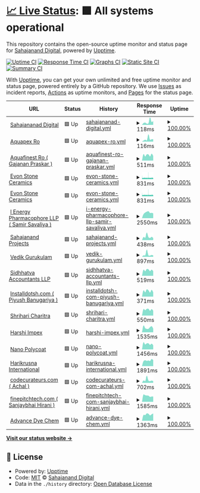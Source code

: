 # [📈 Live Status](https://sahajananddigital.github.io/status): <!--live status--> **🟩 All systems operational**

This repository contains the open-source uptime monitor and status page for [Sahajanand Digital](https://sahajananddigital.in), powered by [Upptime](https://github.com/upptime/upptime).

[![Uptime CI](https://github.com/sahajananddigital/status/workflows/Uptime%20CI/badge.svg)](https://github.com/sahajananddigital/status/actions?query=workflow%3A%22Uptime+CI%22)
[![Response Time CI](https://github.com/sahajananddigital/status/workflows/Response%20Time%20CI/badge.svg)](https://github.com/sahajananddigital/status/actions?query=workflow%3A%22Response+Time+CI%22)
[![Graphs CI](https://github.com/sahajananddigital/status/workflows/Graphs%20CI/badge.svg)](https://github.com/sahajananddigital/status/actions?query=workflow%3A%22Graphs+CI%22)
[![Static Site CI](https://github.com/sahajananddigital/status/workflows/Static%20Site%20CI/badge.svg)](https://github.com/sahajananddigital/status/actions?query=workflow%3A%22Static+Site+CI%22)
[![Summary CI](https://github.com/sahajananddigital/status/workflows/Summary%20CI/badge.svg)](https://github.com/sahajananddigital/status/actions?query=workflow%3A%22Summary+CI%22)

With [Upptime](https://upptime.js.org), you can get your own unlimited and free uptime monitor and status page, powered entirely by a GitHub repository. We use [Issues](https://github.com/sahajananddigital/status/issues) as incident reports, [Actions](https://github.com/sahajananddigital/status/actions) as uptime monitors, and [Pages](https://sahajananddigital.github.io/status) for the status page.

<!--start: status pages-->
<!-- This summary is generated by Upptime (https://github.com/upptime/upptime) -->
<!-- Do not edit this manually, your changes will be overwritten -->
<!-- prettier-ignore -->
| URL | Status | History | Response Time | Uptime |
| --- | ------ | ------- | ------------- | ------ |
| <img alt="" src="https://icons.duckduckgo.com/ip3/sahajananddigital.in.ico" height="13"> [Sahajananad Digital](https://sahajananddigital.in) | 🟩 Up | [sahajananad-digital.yml](https://github.com/sahajananddigital/status/commits/HEAD/history/sahajananad-digital.yml) | <details><summary><img alt="Response time graph" src="./graphs/sahajananad-digital/response-time-week.png" height="20"> 118ms</summary><br><a href="https://status.sahajananddigital.in/history/sahajananad-digital"><img alt="Response time 170" src="https://img.shields.io/endpoint?url=https%3A%2F%2Fraw.githubusercontent.com%2Fsahajananddigital%2Fstatus%2FHEAD%2Fapi%2Fsahajananad-digital%2Fresponse-time.json"></a><br><a href="https://status.sahajananddigital.in/history/sahajananad-digital"><img alt="24-hour response time 149" src="https://img.shields.io/endpoint?url=https%3A%2F%2Fraw.githubusercontent.com%2Fsahajananddigital%2Fstatus%2FHEAD%2Fapi%2Fsahajananad-digital%2Fresponse-time-day.json"></a><br><a href="https://status.sahajananddigital.in/history/sahajananad-digital"><img alt="7-day response time 118" src="https://img.shields.io/endpoint?url=https%3A%2F%2Fraw.githubusercontent.com%2Fsahajananddigital%2Fstatus%2FHEAD%2Fapi%2Fsahajananad-digital%2Fresponse-time-week.json"></a><br><a href="https://status.sahajananddigital.in/history/sahajananad-digital"><img alt="30-day response time 129" src="https://img.shields.io/endpoint?url=https%3A%2F%2Fraw.githubusercontent.com%2Fsahajananddigital%2Fstatus%2FHEAD%2Fapi%2Fsahajananad-digital%2Fresponse-time-month.json"></a><br><a href="https://status.sahajananddigital.in/history/sahajananad-digital"><img alt="1-year response time 171" src="https://img.shields.io/endpoint?url=https%3A%2F%2Fraw.githubusercontent.com%2Fsahajananddigital%2Fstatus%2FHEAD%2Fapi%2Fsahajananad-digital%2Fresponse-time-year.json"></a></details> | <details><summary><a href="https://status.sahajananddigital.in/history/sahajananad-digital">100.00%</a></summary><a href="https://status.sahajananddigital.in/history/sahajananad-digital"><img alt="All-time uptime 99.10%" src="https://img.shields.io/endpoint?url=https%3A%2F%2Fraw.githubusercontent.com%2Fsahajananddigital%2Fstatus%2FHEAD%2Fapi%2Fsahajananad-digital%2Fuptime.json"></a><br><a href="https://status.sahajananddigital.in/history/sahajananad-digital"><img alt="24-hour uptime 100.00%" src="https://img.shields.io/endpoint?url=https%3A%2F%2Fraw.githubusercontent.com%2Fsahajananddigital%2Fstatus%2FHEAD%2Fapi%2Fsahajananad-digital%2Fuptime-day.json"></a><br><a href="https://status.sahajananddigital.in/history/sahajananad-digital"><img alt="7-day uptime 100.00%" src="https://img.shields.io/endpoint?url=https%3A%2F%2Fraw.githubusercontent.com%2Fsahajananddigital%2Fstatus%2FHEAD%2Fapi%2Fsahajananad-digital%2Fuptime-week.json"></a><br><a href="https://status.sahajananddigital.in/history/sahajananad-digital"><img alt="30-day uptime 100.00%" src="https://img.shields.io/endpoint?url=https%3A%2F%2Fraw.githubusercontent.com%2Fsahajananddigital%2Fstatus%2FHEAD%2Fapi%2Fsahajananad-digital%2Fuptime-month.json"></a><br><a href="https://status.sahajananddigital.in/history/sahajananad-digital"><img alt="1-year uptime 99.03%" src="https://img.shields.io/endpoint?url=https%3A%2F%2Fraw.githubusercontent.com%2Fsahajananddigital%2Fstatus%2FHEAD%2Fapi%2Fsahajananad-digital%2Fuptime-year.json"></a></details>
| <img alt="" src="https://icons.duckduckgo.com/ip3/aquapexro.in.ico" height="13"> [Aquapex Ro](https://aquapexro.in) | 🟩 Up | [aquapex-ro.yml](https://github.com/sahajananddigital/status/commits/HEAD/history/aquapex-ro.yml) | <details><summary><img alt="Response time graph" src="./graphs/aquapex-ro/response-time-week.png" height="20"> 116ms</summary><br><a href="https://status.sahajananddigital.in/history/aquapex-ro"><img alt="Response time 123" src="https://img.shields.io/endpoint?url=https%3A%2F%2Fraw.githubusercontent.com%2Fsahajananddigital%2Fstatus%2FHEAD%2Fapi%2Faquapex-ro%2Fresponse-time.json"></a><br><a href="https://status.sahajananddigital.in/history/aquapex-ro"><img alt="24-hour response time 110" src="https://img.shields.io/endpoint?url=https%3A%2F%2Fraw.githubusercontent.com%2Fsahajananddigital%2Fstatus%2FHEAD%2Fapi%2Faquapex-ro%2Fresponse-time-day.json"></a><br><a href="https://status.sahajananddigital.in/history/aquapex-ro"><img alt="7-day response time 116" src="https://img.shields.io/endpoint?url=https%3A%2F%2Fraw.githubusercontent.com%2Fsahajananddigital%2Fstatus%2FHEAD%2Fapi%2Faquapex-ro%2Fresponse-time-week.json"></a><br><a href="https://status.sahajananddigital.in/history/aquapex-ro"><img alt="30-day response time 135" src="https://img.shields.io/endpoint?url=https%3A%2F%2Fraw.githubusercontent.com%2Fsahajananddigital%2Fstatus%2FHEAD%2Fapi%2Faquapex-ro%2Fresponse-time-month.json"></a><br><a href="https://status.sahajananddigital.in/history/aquapex-ro"><img alt="1-year response time 124" src="https://img.shields.io/endpoint?url=https%3A%2F%2Fraw.githubusercontent.com%2Fsahajananddigital%2Fstatus%2FHEAD%2Fapi%2Faquapex-ro%2Fresponse-time-year.json"></a></details> | <details><summary><a href="https://status.sahajananddigital.in/history/aquapex-ro">100.00%</a></summary><a href="https://status.sahajananddigital.in/history/aquapex-ro"><img alt="All-time uptime 99.99%" src="https://img.shields.io/endpoint?url=https%3A%2F%2Fraw.githubusercontent.com%2Fsahajananddigital%2Fstatus%2FHEAD%2Fapi%2Faquapex-ro%2Fuptime.json"></a><br><a href="https://status.sahajananddigital.in/history/aquapex-ro"><img alt="24-hour uptime 100.00%" src="https://img.shields.io/endpoint?url=https%3A%2F%2Fraw.githubusercontent.com%2Fsahajananddigital%2Fstatus%2FHEAD%2Fapi%2Faquapex-ro%2Fuptime-day.json"></a><br><a href="https://status.sahajananddigital.in/history/aquapex-ro"><img alt="7-day uptime 100.00%" src="https://img.shields.io/endpoint?url=https%3A%2F%2Fraw.githubusercontent.com%2Fsahajananddigital%2Fstatus%2FHEAD%2Fapi%2Faquapex-ro%2Fuptime-week.json"></a><br><a href="https://status.sahajananddigital.in/history/aquapex-ro"><img alt="30-day uptime 100.00%" src="https://img.shields.io/endpoint?url=https%3A%2F%2Fraw.githubusercontent.com%2Fsahajananddigital%2Fstatus%2FHEAD%2Fapi%2Faquapex-ro%2Fuptime-month.json"></a><br><a href="https://status.sahajananddigital.in/history/aquapex-ro"><img alt="1-year uptime 99.99%" src="https://img.shields.io/endpoint?url=https%3A%2F%2Fraw.githubusercontent.com%2Fsahajananddigital%2Fstatus%2FHEAD%2Fapi%2Faquapex-ro%2Fuptime-year.json"></a></details>
| <img alt="" src="https://icons.duckduckgo.com/ip3/aquafinestro.com.ico" height="13"> [Aquafinest Ro ( Gajanan Praskar )](https://aquafinestro.com) | 🟩 Up | [aquafinest-ro-gajanan-praskar.yml](https://github.com/sahajananddigital/status/commits/HEAD/history/aquafinest-ro-gajanan-praskar.yml) | <details><summary><img alt="Response time graph" src="./graphs/aquafinest-ro-gajanan-praskar/response-time-week.png" height="20"> 511ms</summary><br><a href="https://status.sahajananddigital.in/history/aquafinest-ro-gajanan-praskar"><img alt="Response time 1962" src="https://img.shields.io/endpoint?url=https%3A%2F%2Fraw.githubusercontent.com%2Fsahajananddigital%2Fstatus%2FHEAD%2Fapi%2Faquafinest-ro-gajanan-praskar%2Fresponse-time.json"></a><br><a href="https://status.sahajananddigital.in/history/aquafinest-ro-gajanan-praskar"><img alt="24-hour response time 434" src="https://img.shields.io/endpoint?url=https%3A%2F%2Fraw.githubusercontent.com%2Fsahajananddigital%2Fstatus%2FHEAD%2Fapi%2Faquafinest-ro-gajanan-praskar%2Fresponse-time-day.json"></a><br><a href="https://status.sahajananddigital.in/history/aquafinest-ro-gajanan-praskar"><img alt="7-day response time 511" src="https://img.shields.io/endpoint?url=https%3A%2F%2Fraw.githubusercontent.com%2Fsahajananddigital%2Fstatus%2FHEAD%2Fapi%2Faquafinest-ro-gajanan-praskar%2Fresponse-time-week.json"></a><br><a href="https://status.sahajananddigital.in/history/aquafinest-ro-gajanan-praskar"><img alt="30-day response time 551" src="https://img.shields.io/endpoint?url=https%3A%2F%2Fraw.githubusercontent.com%2Fsahajananddigital%2Fstatus%2FHEAD%2Fapi%2Faquafinest-ro-gajanan-praskar%2Fresponse-time-month.json"></a><br><a href="https://status.sahajananddigital.in/history/aquafinest-ro-gajanan-praskar"><img alt="1-year response time 1831" src="https://img.shields.io/endpoint?url=https%3A%2F%2Fraw.githubusercontent.com%2Fsahajananddigital%2Fstatus%2FHEAD%2Fapi%2Faquafinest-ro-gajanan-praskar%2Fresponse-time-year.json"></a></details> | <details><summary><a href="https://status.sahajananddigital.in/history/aquafinest-ro-gajanan-praskar">100.00%</a></summary><a href="https://status.sahajananddigital.in/history/aquafinest-ro-gajanan-praskar"><img alt="All-time uptime 98.18%" src="https://img.shields.io/endpoint?url=https%3A%2F%2Fraw.githubusercontent.com%2Fsahajananddigital%2Fstatus%2FHEAD%2Fapi%2Faquafinest-ro-gajanan-praskar%2Fuptime.json"></a><br><a href="https://status.sahajananddigital.in/history/aquafinest-ro-gajanan-praskar"><img alt="24-hour uptime 100.00%" src="https://img.shields.io/endpoint?url=https%3A%2F%2Fraw.githubusercontent.com%2Fsahajananddigital%2Fstatus%2FHEAD%2Fapi%2Faquafinest-ro-gajanan-praskar%2Fuptime-day.json"></a><br><a href="https://status.sahajananddigital.in/history/aquafinest-ro-gajanan-praskar"><img alt="7-day uptime 100.00%" src="https://img.shields.io/endpoint?url=https%3A%2F%2Fraw.githubusercontent.com%2Fsahajananddigital%2Fstatus%2FHEAD%2Fapi%2Faquafinest-ro-gajanan-praskar%2Fuptime-week.json"></a><br><a href="https://status.sahajananddigital.in/history/aquafinest-ro-gajanan-praskar"><img alt="30-day uptime 100.00%" src="https://img.shields.io/endpoint?url=https%3A%2F%2Fraw.githubusercontent.com%2Fsahajananddigital%2Fstatus%2FHEAD%2Fapi%2Faquafinest-ro-gajanan-praskar%2Fuptime-month.json"></a><br><a href="https://status.sahajananddigital.in/history/aquafinest-ro-gajanan-praskar"><img alt="1-year uptime 98.04%" src="https://img.shields.io/endpoint?url=https%3A%2F%2Fraw.githubusercontent.com%2Fsahajananddigital%2Fstatus%2FHEAD%2Fapi%2Faquafinest-ro-gajanan-praskar%2Fuptime-year.json"></a></details>
| <img alt="" src="https://icons.duckduckgo.com/ip3/evonceramics.com.ico" height="13"> [Evon Stone Ceramics](https://evonceramics.com) | 🟩 Up | [evon-stone-ceramics.yml](https://github.com/sahajananddigital/status/commits/HEAD/history/evon-stone-ceramics.yml) | <details><summary><img alt="Response time graph" src="./graphs/evon-stone-ceramics/response-time-week.png" height="20"> 831ms</summary><br><a href="https://status.sahajananddigital.in/history/evon-stone-ceramics"><img alt="Response time 1826" src="https://img.shields.io/endpoint?url=https%3A%2F%2Fraw.githubusercontent.com%2Fsahajananddigital%2Fstatus%2FHEAD%2Fapi%2Fevon-stone-ceramics%2Fresponse-time.json"></a><br><a href="https://status.sahajananddigital.in/history/evon-stone-ceramics"><img alt="24-hour response time 826" src="https://img.shields.io/endpoint?url=https%3A%2F%2Fraw.githubusercontent.com%2Fsahajananddigital%2Fstatus%2FHEAD%2Fapi%2Fevon-stone-ceramics%2Fresponse-time-day.json"></a><br><a href="https://status.sahajananddigital.in/history/evon-stone-ceramics"><img alt="7-day response time 831" src="https://img.shields.io/endpoint?url=https%3A%2F%2Fraw.githubusercontent.com%2Fsahajananddigital%2Fstatus%2FHEAD%2Fapi%2Fevon-stone-ceramics%2Fresponse-time-week.json"></a><br><a href="https://status.sahajananddigital.in/history/evon-stone-ceramics"><img alt="30-day response time 814" src="https://img.shields.io/endpoint?url=https%3A%2F%2Fraw.githubusercontent.com%2Fsahajananddigital%2Fstatus%2FHEAD%2Fapi%2Fevon-stone-ceramics%2Fresponse-time-month.json"></a><br><a href="https://status.sahajananddigital.in/history/evon-stone-ceramics"><img alt="1-year response time 1844" src="https://img.shields.io/endpoint?url=https%3A%2F%2Fraw.githubusercontent.com%2Fsahajananddigital%2Fstatus%2FHEAD%2Fapi%2Fevon-stone-ceramics%2Fresponse-time-year.json"></a></details> | <details><summary><a href="https://status.sahajananddigital.in/history/evon-stone-ceramics">100.00%</a></summary><a href="https://status.sahajananddigital.in/history/evon-stone-ceramics"><img alt="All-time uptime 99.67%" src="https://img.shields.io/endpoint?url=https%3A%2F%2Fraw.githubusercontent.com%2Fsahajananddigital%2Fstatus%2FHEAD%2Fapi%2Fevon-stone-ceramics%2Fuptime.json"></a><br><a href="https://status.sahajananddigital.in/history/evon-stone-ceramics"><img alt="24-hour uptime 99.99%" src="https://img.shields.io/endpoint?url=https%3A%2F%2Fraw.githubusercontent.com%2Fsahajananddigital%2Fstatus%2FHEAD%2Fapi%2Fevon-stone-ceramics%2Fuptime-day.json"></a><br><a href="https://status.sahajananddigital.in/history/evon-stone-ceramics"><img alt="7-day uptime 100.00%" src="https://img.shields.io/endpoint?url=https%3A%2F%2Fraw.githubusercontent.com%2Fsahajananddigital%2Fstatus%2FHEAD%2Fapi%2Fevon-stone-ceramics%2Fuptime-week.json"></a><br><a href="https://status.sahajananddigital.in/history/evon-stone-ceramics"><img alt="30-day uptime 99.96%" src="https://img.shields.io/endpoint?url=https%3A%2F%2Fraw.githubusercontent.com%2Fsahajananddigital%2Fstatus%2FHEAD%2Fapi%2Fevon-stone-ceramics%2Fuptime-month.json"></a><br><a href="https://status.sahajananddigital.in/history/evon-stone-ceramics"><img alt="1-year uptime 99.64%" src="https://img.shields.io/endpoint?url=https%3A%2F%2Fraw.githubusercontent.com%2Fsahajananddigital%2Fstatus%2FHEAD%2Fapi%2Fevon-stone-ceramics%2Fuptime-year.json"></a></details>
| <img alt="" src="https://icons.duckduckgo.com/ip3/evonstone.com.ico" height="13"> [Evon Stone Ceramics](https://evonstone.com) | 🟩 Up | [evon-stone-ceramics.yml](https://github.com/sahajananddigital/status/commits/HEAD/history/evon-stone-ceramics.yml) | <details><summary><img alt="Response time graph" src="./graphs/evon-stone-ceramics/response-time-week.png" height="20"> 831ms</summary><br><a href="https://status.sahajananddigital.in/history/evon-stone-ceramics"><img alt="Response time 1826" src="https://img.shields.io/endpoint?url=https%3A%2F%2Fraw.githubusercontent.com%2Fsahajananddigital%2Fstatus%2FHEAD%2Fapi%2Fevon-stone-ceramics%2Fresponse-time.json"></a><br><a href="https://status.sahajananddigital.in/history/evon-stone-ceramics"><img alt="24-hour response time 826" src="https://img.shields.io/endpoint?url=https%3A%2F%2Fraw.githubusercontent.com%2Fsahajananddigital%2Fstatus%2FHEAD%2Fapi%2Fevon-stone-ceramics%2Fresponse-time-day.json"></a><br><a href="https://status.sahajananddigital.in/history/evon-stone-ceramics"><img alt="7-day response time 831" src="https://img.shields.io/endpoint?url=https%3A%2F%2Fraw.githubusercontent.com%2Fsahajananddigital%2Fstatus%2FHEAD%2Fapi%2Fevon-stone-ceramics%2Fresponse-time-week.json"></a><br><a href="https://status.sahajananddigital.in/history/evon-stone-ceramics"><img alt="30-day response time 814" src="https://img.shields.io/endpoint?url=https%3A%2F%2Fraw.githubusercontent.com%2Fsahajananddigital%2Fstatus%2FHEAD%2Fapi%2Fevon-stone-ceramics%2Fresponse-time-month.json"></a><br><a href="https://status.sahajananddigital.in/history/evon-stone-ceramics"><img alt="1-year response time 1844" src="https://img.shields.io/endpoint?url=https%3A%2F%2Fraw.githubusercontent.com%2Fsahajananddigital%2Fstatus%2FHEAD%2Fapi%2Fevon-stone-ceramics%2Fresponse-time-year.json"></a></details> | <details><summary><a href="https://status.sahajananddigital.in/history/evon-stone-ceramics">100.00%</a></summary><a href="https://status.sahajananddigital.in/history/evon-stone-ceramics"><img alt="All-time uptime 99.67%" src="https://img.shields.io/endpoint?url=https%3A%2F%2Fraw.githubusercontent.com%2Fsahajananddigital%2Fstatus%2FHEAD%2Fapi%2Fevon-stone-ceramics%2Fuptime.json"></a><br><a href="https://status.sahajananddigital.in/history/evon-stone-ceramics"><img alt="24-hour uptime 99.99%" src="https://img.shields.io/endpoint?url=https%3A%2F%2Fraw.githubusercontent.com%2Fsahajananddigital%2Fstatus%2FHEAD%2Fapi%2Fevon-stone-ceramics%2Fuptime-day.json"></a><br><a href="https://status.sahajananddigital.in/history/evon-stone-ceramics"><img alt="7-day uptime 100.00%" src="https://img.shields.io/endpoint?url=https%3A%2F%2Fraw.githubusercontent.com%2Fsahajananddigital%2Fstatus%2FHEAD%2Fapi%2Fevon-stone-ceramics%2Fuptime-week.json"></a><br><a href="https://status.sahajananddigital.in/history/evon-stone-ceramics"><img alt="30-day uptime 99.96%" src="https://img.shields.io/endpoint?url=https%3A%2F%2Fraw.githubusercontent.com%2Fsahajananddigital%2Fstatus%2FHEAD%2Fapi%2Fevon-stone-ceramics%2Fuptime-month.json"></a><br><a href="https://status.sahajananddigital.in/history/evon-stone-ceramics"><img alt="1-year uptime 99.64%" src="https://img.shields.io/endpoint?url=https%3A%2F%2Fraw.githubusercontent.com%2Fsahajananddigital%2Fstatus%2FHEAD%2Fapi%2Fevon-stone-ceramics%2Fuptime-year.json"></a></details>
| <img alt="" src="https://icons.duckduckgo.com/ip3/ienergypl.com.ico" height="13"> [I Energy Pharmacophore LLP ( Samir Savaliya )](https://ienergypl.com) | 🟩 Up | [i-energy-pharmacophore-llp-samir-savaliya.yml](https://github.com/sahajananddigital/status/commits/HEAD/history/i-energy-pharmacophore-llp-samir-savaliya.yml) | <details><summary><img alt="Response time graph" src="./graphs/i-energy-pharmacophore-llp-samir-savaliya/response-time-week.png" height="20"> 2550ms</summary><br><a href="https://status.sahajananddigital.in/history/i-energy-pharmacophore-llp-samir-savaliya"><img alt="Response time 1568" src="https://img.shields.io/endpoint?url=https%3A%2F%2Fraw.githubusercontent.com%2Fsahajananddigital%2Fstatus%2FHEAD%2Fapi%2Fi-energy-pharmacophore-llp-samir-savaliya%2Fresponse-time.json"></a><br><a href="https://status.sahajananddigital.in/history/i-energy-pharmacophore-llp-samir-savaliya"><img alt="24-hour response time 2240" src="https://img.shields.io/endpoint?url=https%3A%2F%2Fraw.githubusercontent.com%2Fsahajananddigital%2Fstatus%2FHEAD%2Fapi%2Fi-energy-pharmacophore-llp-samir-savaliya%2Fresponse-time-day.json"></a><br><a href="https://status.sahajananddigital.in/history/i-energy-pharmacophore-llp-samir-savaliya"><img alt="7-day response time 2550" src="https://img.shields.io/endpoint?url=https%3A%2F%2Fraw.githubusercontent.com%2Fsahajananddigital%2Fstatus%2FHEAD%2Fapi%2Fi-energy-pharmacophore-llp-samir-savaliya%2Fresponse-time-week.json"></a><br><a href="https://status.sahajananddigital.in/history/i-energy-pharmacophore-llp-samir-savaliya"><img alt="30-day response time 1796" src="https://img.shields.io/endpoint?url=https%3A%2F%2Fraw.githubusercontent.com%2Fsahajananddigital%2Fstatus%2FHEAD%2Fapi%2Fi-energy-pharmacophore-llp-samir-savaliya%2Fresponse-time-month.json"></a><br><a href="https://status.sahajananddigital.in/history/i-energy-pharmacophore-llp-samir-savaliya"><img alt="1-year response time 1543" src="https://img.shields.io/endpoint?url=https%3A%2F%2Fraw.githubusercontent.com%2Fsahajananddigital%2Fstatus%2FHEAD%2Fapi%2Fi-energy-pharmacophore-llp-samir-savaliya%2Fresponse-time-year.json"></a></details> | <details><summary><a href="https://status.sahajananddigital.in/history/i-energy-pharmacophore-llp-samir-savaliya">100.00%</a></summary><a href="https://status.sahajananddigital.in/history/i-energy-pharmacophore-llp-samir-savaliya"><img alt="All-time uptime 99.53%" src="https://img.shields.io/endpoint?url=https%3A%2F%2Fraw.githubusercontent.com%2Fsahajananddigital%2Fstatus%2FHEAD%2Fapi%2Fi-energy-pharmacophore-llp-samir-savaliya%2Fuptime.json"></a><br><a href="https://status.sahajananddigital.in/history/i-energy-pharmacophore-llp-samir-savaliya"><img alt="24-hour uptime 100.00%" src="https://img.shields.io/endpoint?url=https%3A%2F%2Fraw.githubusercontent.com%2Fsahajananddigital%2Fstatus%2FHEAD%2Fapi%2Fi-energy-pharmacophore-llp-samir-savaliya%2Fuptime-day.json"></a><br><a href="https://status.sahajananddigital.in/history/i-energy-pharmacophore-llp-samir-savaliya"><img alt="7-day uptime 100.00%" src="https://img.shields.io/endpoint?url=https%3A%2F%2Fraw.githubusercontent.com%2Fsahajananddigital%2Fstatus%2FHEAD%2Fapi%2Fi-energy-pharmacophore-llp-samir-savaliya%2Fuptime-week.json"></a><br><a href="https://status.sahajananddigital.in/history/i-energy-pharmacophore-llp-samir-savaliya"><img alt="30-day uptime 99.94%" src="https://img.shields.io/endpoint?url=https%3A%2F%2Fraw.githubusercontent.com%2Fsahajananddigital%2Fstatus%2FHEAD%2Fapi%2Fi-energy-pharmacophore-llp-samir-savaliya%2Fuptime-month.json"></a><br><a href="https://status.sahajananddigital.in/history/i-energy-pharmacophore-llp-samir-savaliya"><img alt="1-year uptime 99.50%" src="https://img.shields.io/endpoint?url=https%3A%2F%2Fraw.githubusercontent.com%2Fsahajananddigital%2Fstatus%2FHEAD%2Fapi%2Fi-energy-pharmacophore-llp-samir-savaliya%2Fuptime-year.json"></a></details>
| <img alt="" src="https://icons.duckduckgo.com/ip3/projects.sahajananddigital.in.ico" height="13"> [Sahajanand Projects](https://projects.sahajananddigital.in) | 🟩 Up | [sahajanand-projects.yml](https://github.com/sahajananddigital/status/commits/HEAD/history/sahajanand-projects.yml) | <details><summary><img alt="Response time graph" src="./graphs/sahajanand-projects/response-time-week.png" height="20"> 438ms</summary><br><a href="https://status.sahajananddigital.in/history/sahajanand-projects"><img alt="Response time 480" src="https://img.shields.io/endpoint?url=https%3A%2F%2Fraw.githubusercontent.com%2Fsahajananddigital%2Fstatus%2FHEAD%2Fapi%2Fsahajanand-projects%2Fresponse-time.json"></a><br><a href="https://status.sahajananddigital.in/history/sahajanand-projects"><img alt="24-hour response time 277" src="https://img.shields.io/endpoint?url=https%3A%2F%2Fraw.githubusercontent.com%2Fsahajananddigital%2Fstatus%2FHEAD%2Fapi%2Fsahajanand-projects%2Fresponse-time-day.json"></a><br><a href="https://status.sahajananddigital.in/history/sahajanand-projects"><img alt="7-day response time 438" src="https://img.shields.io/endpoint?url=https%3A%2F%2Fraw.githubusercontent.com%2Fsahajananddigital%2Fstatus%2FHEAD%2Fapi%2Fsahajanand-projects%2Fresponse-time-week.json"></a><br><a href="https://status.sahajananddigital.in/history/sahajanand-projects"><img alt="30-day response time 366" src="https://img.shields.io/endpoint?url=https%3A%2F%2Fraw.githubusercontent.com%2Fsahajananddigital%2Fstatus%2FHEAD%2Fapi%2Fsahajanand-projects%2Fresponse-time-month.json"></a><br><a href="https://status.sahajananddigital.in/history/sahajanand-projects"><img alt="1-year response time 480" src="https://img.shields.io/endpoint?url=https%3A%2F%2Fraw.githubusercontent.com%2Fsahajananddigital%2Fstatus%2FHEAD%2Fapi%2Fsahajanand-projects%2Fresponse-time-year.json"></a></details> | <details><summary><a href="https://status.sahajananddigital.in/history/sahajanand-projects">100.00%</a></summary><a href="https://status.sahajananddigital.in/history/sahajanand-projects"><img alt="All-time uptime 100.00%" src="https://img.shields.io/endpoint?url=https%3A%2F%2Fraw.githubusercontent.com%2Fsahajananddigital%2Fstatus%2FHEAD%2Fapi%2Fsahajanand-projects%2Fuptime.json"></a><br><a href="https://status.sahajananddigital.in/history/sahajanand-projects"><img alt="24-hour uptime 100.00%" src="https://img.shields.io/endpoint?url=https%3A%2F%2Fraw.githubusercontent.com%2Fsahajananddigital%2Fstatus%2FHEAD%2Fapi%2Fsahajanand-projects%2Fuptime-day.json"></a><br><a href="https://status.sahajananddigital.in/history/sahajanand-projects"><img alt="7-day uptime 100.00%" src="https://img.shields.io/endpoint?url=https%3A%2F%2Fraw.githubusercontent.com%2Fsahajananddigital%2Fstatus%2FHEAD%2Fapi%2Fsahajanand-projects%2Fuptime-week.json"></a><br><a href="https://status.sahajananddigital.in/history/sahajanand-projects"><img alt="30-day uptime 100.00%" src="https://img.shields.io/endpoint?url=https%3A%2F%2Fraw.githubusercontent.com%2Fsahajananddigital%2Fstatus%2FHEAD%2Fapi%2Fsahajanand-projects%2Fuptime-month.json"></a><br><a href="https://status.sahajananddigital.in/history/sahajanand-projects"><img alt="1-year uptime 100.00%" src="https://img.shields.io/endpoint?url=https%3A%2F%2Fraw.githubusercontent.com%2Fsahajananddigital%2Fstatus%2FHEAD%2Fapi%2Fsahajanand-projects%2Fuptime-year.json"></a></details>
| <img alt="" src="https://icons.duckduckgo.com/ip3/vedikgurukulam.org.ico" height="13"> [Vedik Gurukulam](https://vedikgurukulam.org) | 🟩 Up | [vedik-gurukulam.yml](https://github.com/sahajananddigital/status/commits/HEAD/history/vedik-gurukulam.yml) | <details><summary><img alt="Response time graph" src="./graphs/vedik-gurukulam/response-time-week.png" height="20"> 897ms</summary><br><a href="https://status.sahajananddigital.in/history/vedik-gurukulam"><img alt="Response time 919" src="https://img.shields.io/endpoint?url=https%3A%2F%2Fraw.githubusercontent.com%2Fsahajananddigital%2Fstatus%2FHEAD%2Fapi%2Fvedik-gurukulam%2Fresponse-time.json"></a><br><a href="https://status.sahajananddigital.in/history/vedik-gurukulam"><img alt="24-hour response time 561" src="https://img.shields.io/endpoint?url=https%3A%2F%2Fraw.githubusercontent.com%2Fsahajananddigital%2Fstatus%2FHEAD%2Fapi%2Fvedik-gurukulam%2Fresponse-time-day.json"></a><br><a href="https://status.sahajananddigital.in/history/vedik-gurukulam"><img alt="7-day response time 897" src="https://img.shields.io/endpoint?url=https%3A%2F%2Fraw.githubusercontent.com%2Fsahajananddigital%2Fstatus%2FHEAD%2Fapi%2Fvedik-gurukulam%2Fresponse-time-week.json"></a><br><a href="https://status.sahajananddigital.in/history/vedik-gurukulam"><img alt="30-day response time 802" src="https://img.shields.io/endpoint?url=https%3A%2F%2Fraw.githubusercontent.com%2Fsahajananddigital%2Fstatus%2FHEAD%2Fapi%2Fvedik-gurukulam%2Fresponse-time-month.json"></a><br><a href="https://status.sahajananddigital.in/history/vedik-gurukulam"><img alt="1-year response time 919" src="https://img.shields.io/endpoint?url=https%3A%2F%2Fraw.githubusercontent.com%2Fsahajananddigital%2Fstatus%2FHEAD%2Fapi%2Fvedik-gurukulam%2Fresponse-time-year.json"></a></details> | <details><summary><a href="https://status.sahajananddigital.in/history/vedik-gurukulam">100.00%</a></summary><a href="https://status.sahajananddigital.in/history/vedik-gurukulam"><img alt="All-time uptime 100.00%" src="https://img.shields.io/endpoint?url=https%3A%2F%2Fraw.githubusercontent.com%2Fsahajananddigital%2Fstatus%2FHEAD%2Fapi%2Fvedik-gurukulam%2Fuptime.json"></a><br><a href="https://status.sahajananddigital.in/history/vedik-gurukulam"><img alt="24-hour uptime 100.00%" src="https://img.shields.io/endpoint?url=https%3A%2F%2Fraw.githubusercontent.com%2Fsahajananddigital%2Fstatus%2FHEAD%2Fapi%2Fvedik-gurukulam%2Fuptime-day.json"></a><br><a href="https://status.sahajananddigital.in/history/vedik-gurukulam"><img alt="7-day uptime 100.00%" src="https://img.shields.io/endpoint?url=https%3A%2F%2Fraw.githubusercontent.com%2Fsahajananddigital%2Fstatus%2FHEAD%2Fapi%2Fvedik-gurukulam%2Fuptime-week.json"></a><br><a href="https://status.sahajananddigital.in/history/vedik-gurukulam"><img alt="30-day uptime 100.00%" src="https://img.shields.io/endpoint?url=https%3A%2F%2Fraw.githubusercontent.com%2Fsahajananddigital%2Fstatus%2FHEAD%2Fapi%2Fvedik-gurukulam%2Fuptime-month.json"></a><br><a href="https://status.sahajananddigital.in/history/vedik-gurukulam"><img alt="1-year uptime 100.00%" src="https://img.shields.io/endpoint?url=https%3A%2F%2Fraw.githubusercontent.com%2Fsahajananddigital%2Fstatus%2FHEAD%2Fapi%2Fvedik-gurukulam%2Fuptime-year.json"></a></details>
| <img alt="" src="https://icons.duckduckgo.com/ip3/siddhatvaaccountants.com.ico" height="13"> [Sidhhatva Accountants LLP](https://siddhatvaaccountants.com) | 🟩 Up | [sidhhatva-accountants-llp.yml](https://github.com/sahajananddigital/status/commits/HEAD/history/sidhhatva-accountants-llp.yml) | <details><summary><img alt="Response time graph" src="./graphs/sidhhatva-accountants-llp/response-time-week.png" height="20"> 519ms</summary><br><a href="https://status.sahajananddigital.in/history/sidhhatva-accountants-llp"><img alt="Response time 568" src="https://img.shields.io/endpoint?url=https%3A%2F%2Fraw.githubusercontent.com%2Fsahajananddigital%2Fstatus%2FHEAD%2Fapi%2Fsidhhatva-accountants-llp%2Fresponse-time.json"></a><br><a href="https://status.sahajananddigital.in/history/sidhhatva-accountants-llp"><img alt="24-hour response time 431" src="https://img.shields.io/endpoint?url=https%3A%2F%2Fraw.githubusercontent.com%2Fsahajananddigital%2Fstatus%2FHEAD%2Fapi%2Fsidhhatva-accountants-llp%2Fresponse-time-day.json"></a><br><a href="https://status.sahajananddigital.in/history/sidhhatva-accountants-llp"><img alt="7-day response time 519" src="https://img.shields.io/endpoint?url=https%3A%2F%2Fraw.githubusercontent.com%2Fsahajananddigital%2Fstatus%2FHEAD%2Fapi%2Fsidhhatva-accountants-llp%2Fresponse-time-week.json"></a><br><a href="https://status.sahajananddigital.in/history/sidhhatva-accountants-llp"><img alt="30-day response time 525" src="https://img.shields.io/endpoint?url=https%3A%2F%2Fraw.githubusercontent.com%2Fsahajananddigital%2Fstatus%2FHEAD%2Fapi%2Fsidhhatva-accountants-llp%2Fresponse-time-month.json"></a><br><a href="https://status.sahajananddigital.in/history/sidhhatva-accountants-llp"><img alt="1-year response time 568" src="https://img.shields.io/endpoint?url=https%3A%2F%2Fraw.githubusercontent.com%2Fsahajananddigital%2Fstatus%2FHEAD%2Fapi%2Fsidhhatva-accountants-llp%2Fresponse-time-year.json"></a></details> | <details><summary><a href="https://status.sahajananddigital.in/history/sidhhatva-accountants-llp">100.00%</a></summary><a href="https://status.sahajananddigital.in/history/sidhhatva-accountants-llp"><img alt="All-time uptime 99.91%" src="https://img.shields.io/endpoint?url=https%3A%2F%2Fraw.githubusercontent.com%2Fsahajananddigital%2Fstatus%2FHEAD%2Fapi%2Fsidhhatva-accountants-llp%2Fuptime.json"></a><br><a href="https://status.sahajananddigital.in/history/sidhhatva-accountants-llp"><img alt="24-hour uptime 100.00%" src="https://img.shields.io/endpoint?url=https%3A%2F%2Fraw.githubusercontent.com%2Fsahajananddigital%2Fstatus%2FHEAD%2Fapi%2Fsidhhatva-accountants-llp%2Fuptime-day.json"></a><br><a href="https://status.sahajananddigital.in/history/sidhhatva-accountants-llp"><img alt="7-day uptime 100.00%" src="https://img.shields.io/endpoint?url=https%3A%2F%2Fraw.githubusercontent.com%2Fsahajananddigital%2Fstatus%2FHEAD%2Fapi%2Fsidhhatva-accountants-llp%2Fuptime-week.json"></a><br><a href="https://status.sahajananddigital.in/history/sidhhatva-accountants-llp"><img alt="30-day uptime 99.96%" src="https://img.shields.io/endpoint?url=https%3A%2F%2Fraw.githubusercontent.com%2Fsahajananddigital%2Fstatus%2FHEAD%2Fapi%2Fsidhhatva-accountants-llp%2Fuptime-month.json"></a><br><a href="https://status.sahajananddigital.in/history/sidhhatva-accountants-llp"><img alt="1-year uptime 99.91%" src="https://img.shields.io/endpoint?url=https%3A%2F%2Fraw.githubusercontent.com%2Fsahajananddigital%2Fstatus%2FHEAD%2Fapi%2Fsidhhatva-accountants-llp%2Fuptime-year.json"></a></details>
| <img alt="" src="https://icons.duckduckgo.com/ip3/installdotsh.com.ico" height="13"> [Installdotsh.com ( Piyush Banugariya )](https://installdotsh.com) | 🟩 Up | [installdotsh-com-piyush-banugariya.yml](https://github.com/sahajananddigital/status/commits/HEAD/history/installdotsh-com-piyush-banugariya.yml) | <details><summary><img alt="Response time graph" src="./graphs/installdotsh-com-piyush-banugariya/response-time-week.png" height="20"> 371ms</summary><br><a href="https://status.sahajananddigital.in/history/installdotsh-com-piyush-banugariya"><img alt="Response time 710" src="https://img.shields.io/endpoint?url=https%3A%2F%2Fraw.githubusercontent.com%2Fsahajananddigital%2Fstatus%2FHEAD%2Fapi%2Finstalldotsh-com-piyush-banugariya%2Fresponse-time.json"></a><br><a href="https://status.sahajananddigital.in/history/installdotsh-com-piyush-banugariya"><img alt="24-hour response time 288" src="https://img.shields.io/endpoint?url=https%3A%2F%2Fraw.githubusercontent.com%2Fsahajananddigital%2Fstatus%2FHEAD%2Fapi%2Finstalldotsh-com-piyush-banugariya%2Fresponse-time-day.json"></a><br><a href="https://status.sahajananddigital.in/history/installdotsh-com-piyush-banugariya"><img alt="7-day response time 371" src="https://img.shields.io/endpoint?url=https%3A%2F%2Fraw.githubusercontent.com%2Fsahajananddigital%2Fstatus%2FHEAD%2Fapi%2Finstalldotsh-com-piyush-banugariya%2Fresponse-time-week.json"></a><br><a href="https://status.sahajananddigital.in/history/installdotsh-com-piyush-banugariya"><img alt="30-day response time 361" src="https://img.shields.io/endpoint?url=https%3A%2F%2Fraw.githubusercontent.com%2Fsahajananddigital%2Fstatus%2FHEAD%2Fapi%2Finstalldotsh-com-piyush-banugariya%2Fresponse-time-month.json"></a><br><a href="https://status.sahajananddigital.in/history/installdotsh-com-piyush-banugariya"><img alt="1-year response time 710" src="https://img.shields.io/endpoint?url=https%3A%2F%2Fraw.githubusercontent.com%2Fsahajananddigital%2Fstatus%2FHEAD%2Fapi%2Finstalldotsh-com-piyush-banugariya%2Fresponse-time-year.json"></a></details> | <details><summary><a href="https://status.sahajananddigital.in/history/installdotsh-com-piyush-banugariya">100.00%</a></summary><a href="https://status.sahajananddigital.in/history/installdotsh-com-piyush-banugariya"><img alt="All-time uptime 100.00%" src="https://img.shields.io/endpoint?url=https%3A%2F%2Fraw.githubusercontent.com%2Fsahajananddigital%2Fstatus%2FHEAD%2Fapi%2Finstalldotsh-com-piyush-banugariya%2Fuptime.json"></a><br><a href="https://status.sahajananddigital.in/history/installdotsh-com-piyush-banugariya"><img alt="24-hour uptime 100.00%" src="https://img.shields.io/endpoint?url=https%3A%2F%2Fraw.githubusercontent.com%2Fsahajananddigital%2Fstatus%2FHEAD%2Fapi%2Finstalldotsh-com-piyush-banugariya%2Fuptime-day.json"></a><br><a href="https://status.sahajananddigital.in/history/installdotsh-com-piyush-banugariya"><img alt="7-day uptime 100.00%" src="https://img.shields.io/endpoint?url=https%3A%2F%2Fraw.githubusercontent.com%2Fsahajananddigital%2Fstatus%2FHEAD%2Fapi%2Finstalldotsh-com-piyush-banugariya%2Fuptime-week.json"></a><br><a href="https://status.sahajananddigital.in/history/installdotsh-com-piyush-banugariya"><img alt="30-day uptime 100.00%" src="https://img.shields.io/endpoint?url=https%3A%2F%2Fraw.githubusercontent.com%2Fsahajananddigital%2Fstatus%2FHEAD%2Fapi%2Finstalldotsh-com-piyush-banugariya%2Fuptime-month.json"></a><br><a href="https://status.sahajananddigital.in/history/installdotsh-com-piyush-banugariya"><img alt="1-year uptime 100.00%" src="https://img.shields.io/endpoint?url=https%3A%2F%2Fraw.githubusercontent.com%2Fsahajananddigital%2Fstatus%2FHEAD%2Fapi%2Finstalldotsh-com-piyush-banugariya%2Fuptime-year.json"></a></details>
| <img alt="" src="https://icons.duckduckgo.com/ip3/shriharicharitra.com.ico" height="13"> [Shrihari Charitra](https://shriharicharitra.com) | 🟩 Up | [shrihari-charitra.yml](https://github.com/sahajananddigital/status/commits/HEAD/history/shrihari-charitra.yml) | <details><summary><img alt="Response time graph" src="./graphs/shrihari-charitra/response-time-week.png" height="20"> 550ms</summary><br><a href="https://status.sahajananddigital.in/history/shrihari-charitra"><img alt="Response time 790" src="https://img.shields.io/endpoint?url=https%3A%2F%2Fraw.githubusercontent.com%2Fsahajananddigital%2Fstatus%2FHEAD%2Fapi%2Fshrihari-charitra%2Fresponse-time.json"></a><br><a href="https://status.sahajananddigital.in/history/shrihari-charitra"><img alt="24-hour response time 452" src="https://img.shields.io/endpoint?url=https%3A%2F%2Fraw.githubusercontent.com%2Fsahajananddigital%2Fstatus%2FHEAD%2Fapi%2Fshrihari-charitra%2Fresponse-time-day.json"></a><br><a href="https://status.sahajananddigital.in/history/shrihari-charitra"><img alt="7-day response time 550" src="https://img.shields.io/endpoint?url=https%3A%2F%2Fraw.githubusercontent.com%2Fsahajananddigital%2Fstatus%2FHEAD%2Fapi%2Fshrihari-charitra%2Fresponse-time-week.json"></a><br><a href="https://status.sahajananddigital.in/history/shrihari-charitra"><img alt="30-day response time 541" src="https://img.shields.io/endpoint?url=https%3A%2F%2Fraw.githubusercontent.com%2Fsahajananddigital%2Fstatus%2FHEAD%2Fapi%2Fshrihari-charitra%2Fresponse-time-month.json"></a><br><a href="https://status.sahajananddigital.in/history/shrihari-charitra"><img alt="1-year response time 790" src="https://img.shields.io/endpoint?url=https%3A%2F%2Fraw.githubusercontent.com%2Fsahajananddigital%2Fstatus%2FHEAD%2Fapi%2Fshrihari-charitra%2Fresponse-time-year.json"></a></details> | <details><summary><a href="https://status.sahajananddigital.in/history/shrihari-charitra">100.00%</a></summary><a href="https://status.sahajananddigital.in/history/shrihari-charitra"><img alt="All-time uptime 99.98%" src="https://img.shields.io/endpoint?url=https%3A%2F%2Fraw.githubusercontent.com%2Fsahajananddigital%2Fstatus%2FHEAD%2Fapi%2Fshrihari-charitra%2Fuptime.json"></a><br><a href="https://status.sahajananddigital.in/history/shrihari-charitra"><img alt="24-hour uptime 100.00%" src="https://img.shields.io/endpoint?url=https%3A%2F%2Fraw.githubusercontent.com%2Fsahajananddigital%2Fstatus%2FHEAD%2Fapi%2Fshrihari-charitra%2Fuptime-day.json"></a><br><a href="https://status.sahajananddigital.in/history/shrihari-charitra"><img alt="7-day uptime 100.00%" src="https://img.shields.io/endpoint?url=https%3A%2F%2Fraw.githubusercontent.com%2Fsahajananddigital%2Fstatus%2FHEAD%2Fapi%2Fshrihari-charitra%2Fuptime-week.json"></a><br><a href="https://status.sahajananddigital.in/history/shrihari-charitra"><img alt="30-day uptime 99.92%" src="https://img.shields.io/endpoint?url=https%3A%2F%2Fraw.githubusercontent.com%2Fsahajananddigital%2Fstatus%2FHEAD%2Fapi%2Fshrihari-charitra%2Fuptime-month.json"></a><br><a href="https://status.sahajananddigital.in/history/shrihari-charitra"><img alt="1-year uptime 99.98%" src="https://img.shields.io/endpoint?url=https%3A%2F%2Fraw.githubusercontent.com%2Fsahajananddigital%2Fstatus%2FHEAD%2Fapi%2Fshrihari-charitra%2Fuptime-year.json"></a></details>
| <img alt="" src="https://icons.duckduckgo.com/ip3/www.harshiimpex.com.ico" height="13"> [Harshi Impex](https://www.harshiimpex.com) | 🟩 Up | [harshi-impex.yml](https://github.com/sahajananddigital/status/commits/HEAD/history/harshi-impex.yml) | <details><summary><img alt="Response time graph" src="./graphs/harshi-impex/response-time-week.png" height="20"> 1535ms</summary><br><a href="https://status.sahajananddigital.in/history/harshi-impex"><img alt="Response time 1857" src="https://img.shields.io/endpoint?url=https%3A%2F%2Fraw.githubusercontent.com%2Fsahajananddigital%2Fstatus%2FHEAD%2Fapi%2Fharshi-impex%2Fresponse-time.json"></a><br><a href="https://status.sahajananddigital.in/history/harshi-impex"><img alt="24-hour response time 1203" src="https://img.shields.io/endpoint?url=https%3A%2F%2Fraw.githubusercontent.com%2Fsahajananddigital%2Fstatus%2FHEAD%2Fapi%2Fharshi-impex%2Fresponse-time-day.json"></a><br><a href="https://status.sahajananddigital.in/history/harshi-impex"><img alt="7-day response time 1535" src="https://img.shields.io/endpoint?url=https%3A%2F%2Fraw.githubusercontent.com%2Fsahajananddigital%2Fstatus%2FHEAD%2Fapi%2Fharshi-impex%2Fresponse-time-week.json"></a><br><a href="https://status.sahajananddigital.in/history/harshi-impex"><img alt="30-day response time 1757" src="https://img.shields.io/endpoint?url=https%3A%2F%2Fraw.githubusercontent.com%2Fsahajananddigital%2Fstatus%2FHEAD%2Fapi%2Fharshi-impex%2Fresponse-time-month.json"></a><br><a href="https://status.sahajananddigital.in/history/harshi-impex"><img alt="1-year response time 1857" src="https://img.shields.io/endpoint?url=https%3A%2F%2Fraw.githubusercontent.com%2Fsahajananddigital%2Fstatus%2FHEAD%2Fapi%2Fharshi-impex%2Fresponse-time-year.json"></a></details> | <details><summary><a href="https://status.sahajananddigital.in/history/harshi-impex">100.00%</a></summary><a href="https://status.sahajananddigital.in/history/harshi-impex"><img alt="All-time uptime 99.29%" src="https://img.shields.io/endpoint?url=https%3A%2F%2Fraw.githubusercontent.com%2Fsahajananddigital%2Fstatus%2FHEAD%2Fapi%2Fharshi-impex%2Fuptime.json"></a><br><a href="https://status.sahajananddigital.in/history/harshi-impex"><img alt="24-hour uptime 100.00%" src="https://img.shields.io/endpoint?url=https%3A%2F%2Fraw.githubusercontent.com%2Fsahajananddigital%2Fstatus%2FHEAD%2Fapi%2Fharshi-impex%2Fuptime-day.json"></a><br><a href="https://status.sahajananddigital.in/history/harshi-impex"><img alt="7-day uptime 100.00%" src="https://img.shields.io/endpoint?url=https%3A%2F%2Fraw.githubusercontent.com%2Fsahajananddigital%2Fstatus%2FHEAD%2Fapi%2Fharshi-impex%2Fuptime-week.json"></a><br><a href="https://status.sahajananddigital.in/history/harshi-impex"><img alt="30-day uptime 99.92%" src="https://img.shields.io/endpoint?url=https%3A%2F%2Fraw.githubusercontent.com%2Fsahajananddigital%2Fstatus%2FHEAD%2Fapi%2Fharshi-impex%2Fuptime-month.json"></a><br><a href="https://status.sahajananddigital.in/history/harshi-impex"><img alt="1-year uptime 99.29%" src="https://img.shields.io/endpoint?url=https%3A%2F%2Fraw.githubusercontent.com%2Fsahajananddigital%2Fstatus%2FHEAD%2Fapi%2Fharshi-impex%2Fuptime-year.json"></a></details>
| <img alt="" src="https://icons.duckduckgo.com/ip3/nanopolycoat.com.ico" height="13"> [Nano Polycoat](https://nanopolycoat.com) | 🟩 Up | [nano-polycoat.yml](https://github.com/sahajananddigital/status/commits/HEAD/history/nano-polycoat.yml) | <details><summary><img alt="Response time graph" src="./graphs/nano-polycoat/response-time-week.png" height="20"> 1456ms</summary><br><a href="https://status.sahajananddigital.in/history/nano-polycoat"><img alt="Response time 1235" src="https://img.shields.io/endpoint?url=https%3A%2F%2Fraw.githubusercontent.com%2Fsahajananddigital%2Fstatus%2FHEAD%2Fapi%2Fnano-polycoat%2Fresponse-time.json"></a><br><a href="https://status.sahajananddigital.in/history/nano-polycoat"><img alt="24-hour response time 1085" src="https://img.shields.io/endpoint?url=https%3A%2F%2Fraw.githubusercontent.com%2Fsahajananddigital%2Fstatus%2FHEAD%2Fapi%2Fnano-polycoat%2Fresponse-time-day.json"></a><br><a href="https://status.sahajananddigital.in/history/nano-polycoat"><img alt="7-day response time 1456" src="https://img.shields.io/endpoint?url=https%3A%2F%2Fraw.githubusercontent.com%2Fsahajananddigital%2Fstatus%2FHEAD%2Fapi%2Fnano-polycoat%2Fresponse-time-week.json"></a><br><a href="https://status.sahajananddigital.in/history/nano-polycoat"><img alt="30-day response time 1431" src="https://img.shields.io/endpoint?url=https%3A%2F%2Fraw.githubusercontent.com%2Fsahajananddigital%2Fstatus%2FHEAD%2Fapi%2Fnano-polycoat%2Fresponse-time-month.json"></a><br><a href="https://status.sahajananddigital.in/history/nano-polycoat"><img alt="1-year response time 1235" src="https://img.shields.io/endpoint?url=https%3A%2F%2Fraw.githubusercontent.com%2Fsahajananddigital%2Fstatus%2FHEAD%2Fapi%2Fnano-polycoat%2Fresponse-time-year.json"></a></details> | <details><summary><a href="https://status.sahajananddigital.in/history/nano-polycoat">100.00%</a></summary><a href="https://status.sahajananddigital.in/history/nano-polycoat"><img alt="All-time uptime 99.79%" src="https://img.shields.io/endpoint?url=https%3A%2F%2Fraw.githubusercontent.com%2Fsahajananddigital%2Fstatus%2FHEAD%2Fapi%2Fnano-polycoat%2Fuptime.json"></a><br><a href="https://status.sahajananddigital.in/history/nano-polycoat"><img alt="24-hour uptime 100.00%" src="https://img.shields.io/endpoint?url=https%3A%2F%2Fraw.githubusercontent.com%2Fsahajananddigital%2Fstatus%2FHEAD%2Fapi%2Fnano-polycoat%2Fuptime-day.json"></a><br><a href="https://status.sahajananddigital.in/history/nano-polycoat"><img alt="7-day uptime 100.00%" src="https://img.shields.io/endpoint?url=https%3A%2F%2Fraw.githubusercontent.com%2Fsahajananddigital%2Fstatus%2FHEAD%2Fapi%2Fnano-polycoat%2Fuptime-week.json"></a><br><a href="https://status.sahajananddigital.in/history/nano-polycoat"><img alt="30-day uptime 99.92%" src="https://img.shields.io/endpoint?url=https%3A%2F%2Fraw.githubusercontent.com%2Fsahajananddigital%2Fstatus%2FHEAD%2Fapi%2Fnano-polycoat%2Fuptime-month.json"></a><br><a href="https://status.sahajananddigital.in/history/nano-polycoat"><img alt="1-year uptime 99.79%" src="https://img.shields.io/endpoint?url=https%3A%2F%2Fraw.githubusercontent.com%2Fsahajananddigital%2Fstatus%2FHEAD%2Fapi%2Fnano-polycoat%2Fuptime-year.json"></a></details>
| <img alt="" src="https://icons.duckduckgo.com/ip3/shreeharikrushnaintl.com.ico" height="13"> [Harikrusna International](https://shreeharikrushnaintl.com) | 🟩 Up | [harikrusna-international.yml](https://github.com/sahajananddigital/status/commits/HEAD/history/harikrusna-international.yml) | <details><summary><img alt="Response time graph" src="./graphs/harikrusna-international/response-time-week.png" height="20"> 1891ms</summary><br><a href="https://status.sahajananddigital.in/history/harikrusna-international"><img alt="Response time 1692" src="https://img.shields.io/endpoint?url=https%3A%2F%2Fraw.githubusercontent.com%2Fsahajananddigital%2Fstatus%2FHEAD%2Fapi%2Fharikrusna-international%2Fresponse-time.json"></a><br><a href="https://status.sahajananddigital.in/history/harikrusna-international"><img alt="24-hour response time 1991" src="https://img.shields.io/endpoint?url=https%3A%2F%2Fraw.githubusercontent.com%2Fsahajananddigital%2Fstatus%2FHEAD%2Fapi%2Fharikrusna-international%2Fresponse-time-day.json"></a><br><a href="https://status.sahajananddigital.in/history/harikrusna-international"><img alt="7-day response time 1891" src="https://img.shields.io/endpoint?url=https%3A%2F%2Fraw.githubusercontent.com%2Fsahajananddigital%2Fstatus%2FHEAD%2Fapi%2Fharikrusna-international%2Fresponse-time-week.json"></a><br><a href="https://status.sahajananddigital.in/history/harikrusna-international"><img alt="30-day response time 1418" src="https://img.shields.io/endpoint?url=https%3A%2F%2Fraw.githubusercontent.com%2Fsahajananddigital%2Fstatus%2FHEAD%2Fapi%2Fharikrusna-international%2Fresponse-time-month.json"></a><br><a href="https://status.sahajananddigital.in/history/harikrusna-international"><img alt="1-year response time 1692" src="https://img.shields.io/endpoint?url=https%3A%2F%2Fraw.githubusercontent.com%2Fsahajananddigital%2Fstatus%2FHEAD%2Fapi%2Fharikrusna-international%2Fresponse-time-year.json"></a></details> | <details><summary><a href="https://status.sahajananddigital.in/history/harikrusna-international">100.00%</a></summary><a href="https://status.sahajananddigital.in/history/harikrusna-international"><img alt="All-time uptime 99.81%" src="https://img.shields.io/endpoint?url=https%3A%2F%2Fraw.githubusercontent.com%2Fsahajananddigital%2Fstatus%2FHEAD%2Fapi%2Fharikrusna-international%2Fuptime.json"></a><br><a href="https://status.sahajananddigital.in/history/harikrusna-international"><img alt="24-hour uptime 100.00%" src="https://img.shields.io/endpoint?url=https%3A%2F%2Fraw.githubusercontent.com%2Fsahajananddigital%2Fstatus%2FHEAD%2Fapi%2Fharikrusna-international%2Fuptime-day.json"></a><br><a href="https://status.sahajananddigital.in/history/harikrusna-international"><img alt="7-day uptime 100.00%" src="https://img.shields.io/endpoint?url=https%3A%2F%2Fraw.githubusercontent.com%2Fsahajananddigital%2Fstatus%2FHEAD%2Fapi%2Fharikrusna-international%2Fuptime-week.json"></a><br><a href="https://status.sahajananddigital.in/history/harikrusna-international"><img alt="30-day uptime 99.88%" src="https://img.shields.io/endpoint?url=https%3A%2F%2Fraw.githubusercontent.com%2Fsahajananddigital%2Fstatus%2FHEAD%2Fapi%2Fharikrusna-international%2Fuptime-month.json"></a><br><a href="https://status.sahajananddigital.in/history/harikrusna-international"><img alt="1-year uptime 99.81%" src="https://img.shields.io/endpoint?url=https%3A%2F%2Fraw.githubusercontent.com%2Fsahajananddigital%2Fstatus%2FHEAD%2Fapi%2Fharikrusna-international%2Fuptime-year.json"></a></details>
| <img alt="" src="https://icons.duckduckgo.com/ip3/codecurateurs.com.ico" height="13"> [codecurateurs.com ( Achal )](https://codecurateurs.com) | 🟩 Up | [codecurateurs-com-achal.yml](https://github.com/sahajananddigital/status/commits/HEAD/history/codecurateurs-com-achal.yml) | <details><summary><img alt="Response time graph" src="./graphs/codecurateurs-com-achal/response-time-week.png" height="20"> 702ms</summary><br><a href="https://status.sahajananddigital.in/history/codecurateurs-com-achal"><img alt="Response time 585" src="https://img.shields.io/endpoint?url=https%3A%2F%2Fraw.githubusercontent.com%2Fsahajananddigital%2Fstatus%2FHEAD%2Fapi%2Fcodecurateurs-com-achal%2Fresponse-time.json"></a><br><a href="https://status.sahajananddigital.in/history/codecurateurs-com-achal"><img alt="24-hour response time 427" src="https://img.shields.io/endpoint?url=https%3A%2F%2Fraw.githubusercontent.com%2Fsahajananddigital%2Fstatus%2FHEAD%2Fapi%2Fcodecurateurs-com-achal%2Fresponse-time-day.json"></a><br><a href="https://status.sahajananddigital.in/history/codecurateurs-com-achal"><img alt="7-day response time 702" src="https://img.shields.io/endpoint?url=https%3A%2F%2Fraw.githubusercontent.com%2Fsahajananddigital%2Fstatus%2FHEAD%2Fapi%2Fcodecurateurs-com-achal%2Fresponse-time-week.json"></a><br><a href="https://status.sahajananddigital.in/history/codecurateurs-com-achal"><img alt="30-day response time 618" src="https://img.shields.io/endpoint?url=https%3A%2F%2Fraw.githubusercontent.com%2Fsahajananddigital%2Fstatus%2FHEAD%2Fapi%2Fcodecurateurs-com-achal%2Fresponse-time-month.json"></a><br><a href="https://status.sahajananddigital.in/history/codecurateurs-com-achal"><img alt="1-year response time 585" src="https://img.shields.io/endpoint?url=https%3A%2F%2Fraw.githubusercontent.com%2Fsahajananddigital%2Fstatus%2FHEAD%2Fapi%2Fcodecurateurs-com-achal%2Fresponse-time-year.json"></a></details> | <details><summary><a href="https://status.sahajananddigital.in/history/codecurateurs-com-achal">100.00%</a></summary><a href="https://status.sahajananddigital.in/history/codecurateurs-com-achal"><img alt="All-time uptime 100.00%" src="https://img.shields.io/endpoint?url=https%3A%2F%2Fraw.githubusercontent.com%2Fsahajananddigital%2Fstatus%2FHEAD%2Fapi%2Fcodecurateurs-com-achal%2Fuptime.json"></a><br><a href="https://status.sahajananddigital.in/history/codecurateurs-com-achal"><img alt="24-hour uptime 100.00%" src="https://img.shields.io/endpoint?url=https%3A%2F%2Fraw.githubusercontent.com%2Fsahajananddigital%2Fstatus%2FHEAD%2Fapi%2Fcodecurateurs-com-achal%2Fuptime-day.json"></a><br><a href="https://status.sahajananddigital.in/history/codecurateurs-com-achal"><img alt="7-day uptime 100.00%" src="https://img.shields.io/endpoint?url=https%3A%2F%2Fraw.githubusercontent.com%2Fsahajananddigital%2Fstatus%2FHEAD%2Fapi%2Fcodecurateurs-com-achal%2Fuptime-week.json"></a><br><a href="https://status.sahajananddigital.in/history/codecurateurs-com-achal"><img alt="30-day uptime 100.00%" src="https://img.shields.io/endpoint?url=https%3A%2F%2Fraw.githubusercontent.com%2Fsahajananddigital%2Fstatus%2FHEAD%2Fapi%2Fcodecurateurs-com-achal%2Fuptime-month.json"></a><br><a href="https://status.sahajananddigital.in/history/codecurateurs-com-achal"><img alt="1-year uptime 100.00%" src="https://img.shields.io/endpoint?url=https%3A%2F%2Fraw.githubusercontent.com%2Fsahajananddigital%2Fstatus%2FHEAD%2Fapi%2Fcodecurateurs-com-achal%2Fuptime-year.json"></a></details>
| <img alt="" src="https://icons.duckduckgo.com/ip3/finepitchtech.com.ico" height="13"> [finepitchtech.com ( Sanjaybhai Hirani )](https://finepitchtech.com) | 🟩 Up | [finepitchtech-com-sanjaybhai-hirani.yml](https://github.com/sahajananddigital/status/commits/HEAD/history/finepitchtech-com-sanjaybhai-hirani.yml) | <details><summary><img alt="Response time graph" src="./graphs/finepitchtech-com-sanjaybhai-hirani/response-time-week.png" height="20"> 1585ms</summary><br><a href="https://status.sahajananddigital.in/history/finepitchtech-com-sanjaybhai-hirani"><img alt="Response time 1359" src="https://img.shields.io/endpoint?url=https%3A%2F%2Fraw.githubusercontent.com%2Fsahajananddigital%2Fstatus%2FHEAD%2Fapi%2Ffinepitchtech-com-sanjaybhai-hirani%2Fresponse-time.json"></a><br><a href="https://status.sahajananddigital.in/history/finepitchtech-com-sanjaybhai-hirani"><img alt="24-hour response time 1398" src="https://img.shields.io/endpoint?url=https%3A%2F%2Fraw.githubusercontent.com%2Fsahajananddigital%2Fstatus%2FHEAD%2Fapi%2Ffinepitchtech-com-sanjaybhai-hirani%2Fresponse-time-day.json"></a><br><a href="https://status.sahajananddigital.in/history/finepitchtech-com-sanjaybhai-hirani"><img alt="7-day response time 1585" src="https://img.shields.io/endpoint?url=https%3A%2F%2Fraw.githubusercontent.com%2Fsahajananddigital%2Fstatus%2FHEAD%2Fapi%2Ffinepitchtech-com-sanjaybhai-hirani%2Fresponse-time-week.json"></a><br><a href="https://status.sahajananddigital.in/history/finepitchtech-com-sanjaybhai-hirani"><img alt="30-day response time 1563" src="https://img.shields.io/endpoint?url=https%3A%2F%2Fraw.githubusercontent.com%2Fsahajananddigital%2Fstatus%2FHEAD%2Fapi%2Ffinepitchtech-com-sanjaybhai-hirani%2Fresponse-time-month.json"></a><br><a href="https://status.sahajananddigital.in/history/finepitchtech-com-sanjaybhai-hirani"><img alt="1-year response time 1359" src="https://img.shields.io/endpoint?url=https%3A%2F%2Fraw.githubusercontent.com%2Fsahajananddigital%2Fstatus%2FHEAD%2Fapi%2Ffinepitchtech-com-sanjaybhai-hirani%2Fresponse-time-year.json"></a></details> | <details><summary><a href="https://status.sahajananddigital.in/history/finepitchtech-com-sanjaybhai-hirani">100.00%</a></summary><a href="https://status.sahajananddigital.in/history/finepitchtech-com-sanjaybhai-hirani"><img alt="All-time uptime 99.98%" src="https://img.shields.io/endpoint?url=https%3A%2F%2Fraw.githubusercontent.com%2Fsahajananddigital%2Fstatus%2FHEAD%2Fapi%2Ffinepitchtech-com-sanjaybhai-hirani%2Fuptime.json"></a><br><a href="https://status.sahajananddigital.in/history/finepitchtech-com-sanjaybhai-hirani"><img alt="24-hour uptime 100.00%" src="https://img.shields.io/endpoint?url=https%3A%2F%2Fraw.githubusercontent.com%2Fsahajananddigital%2Fstatus%2FHEAD%2Fapi%2Ffinepitchtech-com-sanjaybhai-hirani%2Fuptime-day.json"></a><br><a href="https://status.sahajananddigital.in/history/finepitchtech-com-sanjaybhai-hirani"><img alt="7-day uptime 100.00%" src="https://img.shields.io/endpoint?url=https%3A%2F%2Fraw.githubusercontent.com%2Fsahajananddigital%2Fstatus%2FHEAD%2Fapi%2Ffinepitchtech-com-sanjaybhai-hirani%2Fuptime-week.json"></a><br><a href="https://status.sahajananddigital.in/history/finepitchtech-com-sanjaybhai-hirani"><img alt="30-day uptime 99.92%" src="https://img.shields.io/endpoint?url=https%3A%2F%2Fraw.githubusercontent.com%2Fsahajananddigital%2Fstatus%2FHEAD%2Fapi%2Ffinepitchtech-com-sanjaybhai-hirani%2Fuptime-month.json"></a><br><a href="https://status.sahajananddigital.in/history/finepitchtech-com-sanjaybhai-hirani"><img alt="1-year uptime 99.98%" src="https://img.shields.io/endpoint?url=https%3A%2F%2Fraw.githubusercontent.com%2Fsahajananddigital%2Fstatus%2FHEAD%2Fapi%2Ffinepitchtech-com-sanjaybhai-hirani%2Fuptime-year.json"></a></details>
| <img alt="" src="https://icons.duckduckgo.com/ip3/advancedyechem.com.ico" height="13"> [Advance Dye Chem](https://advancedyechem.com) | 🟩 Up | [advance-dye-chem.yml](https://github.com/sahajananddigital/status/commits/HEAD/history/advance-dye-chem.yml) | <details><summary><img alt="Response time graph" src="./graphs/advance-dye-chem/response-time-week.png" height="20"> 1363ms</summary><br><a href="https://status.sahajananddigital.in/history/advance-dye-chem"><img alt="Response time 1214" src="https://img.shields.io/endpoint?url=https%3A%2F%2Fraw.githubusercontent.com%2Fsahajananddigital%2Fstatus%2FHEAD%2Fapi%2Fadvance-dye-chem%2Fresponse-time.json"></a><br><a href="https://status.sahajananddigital.in/history/advance-dye-chem"><img alt="24-hour response time 1547" src="https://img.shields.io/endpoint?url=https%3A%2F%2Fraw.githubusercontent.com%2Fsahajananddigital%2Fstatus%2FHEAD%2Fapi%2Fadvance-dye-chem%2Fresponse-time-day.json"></a><br><a href="https://status.sahajananddigital.in/history/advance-dye-chem"><img alt="7-day response time 1363" src="https://img.shields.io/endpoint?url=https%3A%2F%2Fraw.githubusercontent.com%2Fsahajananddigital%2Fstatus%2FHEAD%2Fapi%2Fadvance-dye-chem%2Fresponse-time-week.json"></a><br><a href="https://status.sahajananddigital.in/history/advance-dye-chem"><img alt="30-day response time 1243" src="https://img.shields.io/endpoint?url=https%3A%2F%2Fraw.githubusercontent.com%2Fsahajananddigital%2Fstatus%2FHEAD%2Fapi%2Fadvance-dye-chem%2Fresponse-time-month.json"></a><br><a href="https://status.sahajananddigital.in/history/advance-dye-chem"><img alt="1-year response time 1214" src="https://img.shields.io/endpoint?url=https%3A%2F%2Fraw.githubusercontent.com%2Fsahajananddigital%2Fstatus%2FHEAD%2Fapi%2Fadvance-dye-chem%2Fresponse-time-year.json"></a></details> | <details><summary><a href="https://status.sahajananddigital.in/history/advance-dye-chem">100.00%</a></summary><a href="https://status.sahajananddigital.in/history/advance-dye-chem"><img alt="All-time uptime 99.94%" src="https://img.shields.io/endpoint?url=https%3A%2F%2Fraw.githubusercontent.com%2Fsahajananddigital%2Fstatus%2FHEAD%2Fapi%2Fadvance-dye-chem%2Fuptime.json"></a><br><a href="https://status.sahajananddigital.in/history/advance-dye-chem"><img alt="24-hour uptime 100.00%" src="https://img.shields.io/endpoint?url=https%3A%2F%2Fraw.githubusercontent.com%2Fsahajananddigital%2Fstatus%2FHEAD%2Fapi%2Fadvance-dye-chem%2Fuptime-day.json"></a><br><a href="https://status.sahajananddigital.in/history/advance-dye-chem"><img alt="7-day uptime 100.00%" src="https://img.shields.io/endpoint?url=https%3A%2F%2Fraw.githubusercontent.com%2Fsahajananddigital%2Fstatus%2FHEAD%2Fapi%2Fadvance-dye-chem%2Fuptime-week.json"></a><br><a href="https://status.sahajananddigital.in/history/advance-dye-chem"><img alt="30-day uptime 99.92%" src="https://img.shields.io/endpoint?url=https%3A%2F%2Fraw.githubusercontent.com%2Fsahajananddigital%2Fstatus%2FHEAD%2Fapi%2Fadvance-dye-chem%2Fuptime-month.json"></a><br><a href="https://status.sahajananddigital.in/history/advance-dye-chem"><img alt="1-year uptime 99.94%" src="https://img.shields.io/endpoint?url=https%3A%2F%2Fraw.githubusercontent.com%2Fsahajananddigital%2Fstatus%2FHEAD%2Fapi%2Fadvance-dye-chem%2Fuptime-year.json"></a></details>

<!--end: status pages-->

[**Visit our status website →**](https://sahajananddigital.github.io/status)

## 📄 License

- Powered by: [Upptime](https://github.com/upptime/upptime)
- Code: [MIT](./LICENSE) © [Sahajanand Digital](https://sahajananddigital.in)
- Data in the `./history` directory: [Open Database License](https://opendatacommons.org/licenses/odbl/1-0/)
